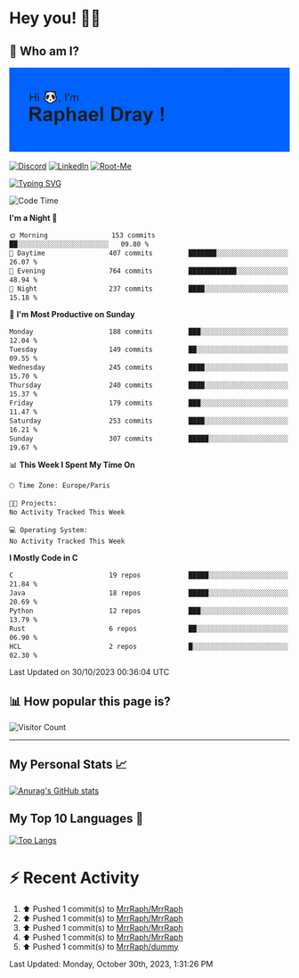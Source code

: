 # **Hey you! 👋🏼**

## **🔎 Who am I?**

<img src="https://github.com/MrrRaph/MrrRaph/blob/master/header.png?raw=true">

[![Discord](https://img.shields.io/badge/Discord-7289DA?style=for-the-badge&logo=discord&logoColor=white
)](https://discordapp.com/users/MrRaph#4214/)
[![LinkedIn](https://img.shields.io/badge/LinkedIn-0077B5?style=for-the-badge&logo=linkedin&logoColor=white)](https://www.linkedin.com/in/raphaeldray/)
[![Root-Me](https://img.shields.io/badge/dynamic/json?color=yellowgreen&label=Root-me%20Score&query=score&style=for-the-badge&url=https://raw.githubusercontent.com/MrrRaph/MrrRaph/master/root-me-stats.json&logoColor=white)](https://www.root-me.org/PandHacker)


[![Typing SVG](https://readme-typing-svg.herokuapp.com?font=glory&size=23&multiline=true&height=65&lines=CyberSecurity+Engineer+%F0%9F%92%BB;Freelance+Fullstack+Developer)](https://git.io/typing-svg)

<!--START_SECTION:waka-->
![Code Time](http://img.shields.io/badge/Code%20Time-0%20secs-blue)

**I'm a Night 🦉** 

```text
🌞 Morning                153 commits         ██░░░░░░░░░░░░░░░░░░░░░░░   09.80 % 
🌆 Daytime                407 commits         ███████░░░░░░░░░░░░░░░░░░   26.07 % 
🌃 Evening                764 commits         ████████████░░░░░░░░░░░░░   48.94 % 
🌙 Night                  237 commits         ████░░░░░░░░░░░░░░░░░░░░░   15.18 % 
```
📅 **I'm Most Productive on Sunday** 

```text
Monday                   188 commits         ███░░░░░░░░░░░░░░░░░░░░░░   12.04 % 
Tuesday                  149 commits         ██░░░░░░░░░░░░░░░░░░░░░░░   09.55 % 
Wednesday                245 commits         ████░░░░░░░░░░░░░░░░░░░░░   15.70 % 
Thursday                 240 commits         ████░░░░░░░░░░░░░░░░░░░░░   15.37 % 
Friday                   179 commits         ███░░░░░░░░░░░░░░░░░░░░░░   11.47 % 
Saturday                 253 commits         ████░░░░░░░░░░░░░░░░░░░░░   16.21 % 
Sunday                   307 commits         █████░░░░░░░░░░░░░░░░░░░░   19.67 % 
```


📊 **This Week I Spent My Time On** 

```text
🕑︎ Time Zone: Europe/Paris

🐱‍💻 Projects: 
No Activity Tracked This Week

💻 Operating System: 
No Activity Tracked This Week
```

**I Mostly Code in C** 

```text
C                        19 repos            █████░░░░░░░░░░░░░░░░░░░░   21.84 % 
Java                     18 repos            █████░░░░░░░░░░░░░░░░░░░░   20.69 % 
Python                   12 repos            ███░░░░░░░░░░░░░░░░░░░░░░   13.79 % 
Rust                     6 repos             ██░░░░░░░░░░░░░░░░░░░░░░░   06.90 % 
HCL                      2 repos             █░░░░░░░░░░░░░░░░░░░░░░░░   02.30 % 
```




 Last Updated on 30/10/2023 00:36:04 UTC
<!--END_SECTION:waka-->

## **📊 How popular this page is?**

![Visitor Count](https://profile-counter.glitch.me/MrrRaph/count.svg)

---

## **My Personal Stats 📈**

[![Anurag's GitHub stats](https://github-readme-stats.vercel.app/api?username=mrrraph&count_private=true&show_icons=true&title_color=fff&text_color=fff&bg_color=30,36d1dc,904e95)](https://github.com/anuraghazra/github-readme-stats)

## **My Top 10 Languages 📣**

[![Top Langs](https://github-readme-stats.vercel.app/api/top-langs/?username=mrrraph&langs_count=10&layout=compact&hide=html,css&hide_title=true)](https://github.com/anuraghazra/github-readme-stats)


# **⚡ Recent Activity**

<!--RECENT_ACTIVITY:start-->
1. ⬆️ Pushed 1 commit(s) to [MrrRaph/MrrRaph](https://github.com/MrrRaph/MrrRaph)<br>
2. ⬆️ Pushed 1 commit(s) to [MrrRaph/MrrRaph](https://github.com/MrrRaph/MrrRaph)<br>
3. ⬆️ Pushed 1 commit(s) to [MrrRaph/MrrRaph](https://github.com/MrrRaph/MrrRaph)<br>
4. ⬆️ Pushed 1 commit(s) to [MrrRaph/MrrRaph](https://github.com/MrrRaph/MrrRaph)<br>
5. ⬆️ Pushed 1 commit(s) to [MrrRaph/dummy](https://github.com/MrrRaph/dummy)<br>
<!--RECENT_ACTIVITY:end-->
<!--RECENT_ACTIVITY:last_update-->
Last Updated: Monday, October 30th, 2023, 1:31:26 PM
<!--RECENT_ACTIVITY:last_update_end-->
